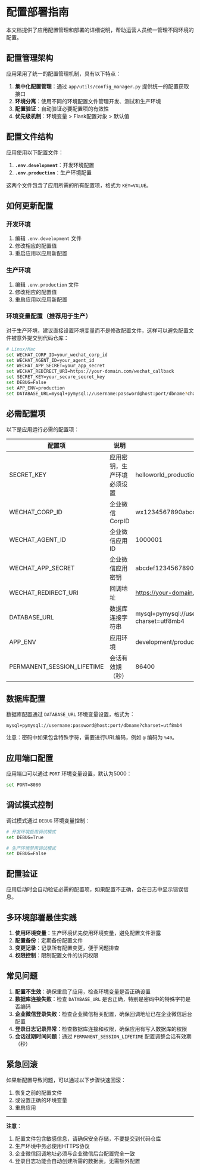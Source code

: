# 配置部署指南

本文档提供了应用配置管理和部署的详细说明，帮助运营人员统一管理不同环境的配置。

## 配置管理架构

应用采用了统一的配置管理机制，具有以下特点：

1. **集中化配置管理**：通过 `app/utils/config_manager.py` 提供统一的配置获取接口
2. **环境分离**：使用不同的环境配置文件管理开发、测试和生产环境
3. **配置验证**：自动验证必要配置项的有效性
4. **优先级机制**：环境变量 > Flask配置对象 > 默认值

## 配置文件结构

应用使用以下配置文件：

1. **`.env.development`**：开发环境配置
2. **`.env.production`**：生产环境配置

这两个文件包含了应用所需的所有配置项，格式为 `KEY=VALUE`。

## 如何更新配置

### 开发环境

1. 编辑 `.env.development` 文件
2. 修改相应的配置值
3. 重启应用以应用新配置

### 生产环境

1. 编辑 `.env.production` 文件
2. 修改相应的配置值
3. 重启应用以应用新配置

### 环境变量配置（推荐用于生产）

对于生产环境，建议直接设置环境变量而不是修改配置文件，这样可以避免配置文件被意外提交到代码仓库：

```bash
# Linux/Mac
set WECHAT_CORP_ID=your_wechat_corp_id
set WECHAT_AGENT_ID=your_agent_id
set WECHAT_APP_SECRET=your_app_secret
set WECHAT_REDIRECT_URI=https://your-domain.com/wechat_callback
set SECRET_KEY=your_secure_secret_key
set DEBUG=False
set APP_ENV=production
set DATABASE_URL=mysql+pymysql://username:password@host:port/dbname?charset=utf8mb4
```

## 必需配置项

以下是应用运行必需的配置项：

| 配置项 | 说明 | 示例值 |
|-------|------|--------|
| SECRET_KEY | 应用密钥，生产环境必须设置 | helloworld_production_secret_key_2024 |
| WECHAT_CORP_ID | 企业微信CorpID | wx1234567890abcdef |
| WECHAT_AGENT_ID | 企业微信应用ID | 1000001 |
| WECHAT_APP_SECRET | 企业微信应用密钥 | abcdef1234567890abcdef1234567890 |
| WECHAT_REDIRECT_URI | 回调地址 | https://your-domain.com/wechat_callback |
| DATABASE_URL | 数据库连接字符串 | mysql+pymysql://username:password@host:port/dbname?charset=utf8mb4 |
| APP_ENV | 应用环境 | development/production/testing |
| PERMANENT_SESSION_LIFETIME | 会话有效期（秒） | 86400

## 数据库配置

数据库配置通过 `DATABASE_URL` 环境变量设置，格式为：

```
mysql+pymysql://username:password@host:port/dbname?charset=utf8mb4
```

注意：密码中如果包含特殊字符，需要进行URL编码，例如 `@` 编码为 `%40`。

## 应用端口配置

应用端口可以通过 `PORT` 环境变量设置，默认为5000：

```bash
set PORT=8080
```

## 调试模式控制

调试模式通过 `DEBUG` 环境变量控制：

```bash
# 开发环境启用调试模式
set DEBUG=True

# 生产环境禁用调试模式
set DEBUG=False
```

## 配置验证

应用启动时会自动验证必需的配置项，如果配置不正确，会在日志中显示错误信息。

## 多环境部署最佳实践

1. **使用环境变量**：生产环境优先使用环境变量，避免配置文件泄露
2. **配置备份**：定期备份配置文件
3. **变更记录**：记录所有配置变更，便于问题排查
4. **权限控制**：限制配置文件的访问权限

## 常见问题

1. **配置不生效**：确保重启了应用，检查环境变量是否正确设置
2. **数据库连接失败**：检查 `DATABASE_URL` 是否正确，特别是密码中的特殊字符是否编码
3. **企业微信登录失败**：检查企业微信相关配置，确保回调地址已在企业微信后台配置
4. **登录日志记录异常**：检查数据库连接和权限，确保应用有写入数据库的权限
5. **会话过期时间问题**：通过 `PERMANENT_SESSION_LIFETIME` 配置调整会话有效期（秒）

## 紧急回滚

如果新配置导致问题，可以通过以下步骤快速回滚：

1. 恢复之前的配置文件
2. 或设置正确的环境变量
3. 重启应用

---

**注意**：
1. 配置文件包含敏感信息，请确保安全存储，不要提交到代码仓库
2. 生产环境中务必使用HTTPS协议
3. 企业微信回调地址必须与企业微信后台配置完全一致
4. 登录日志功能会自动创建所需的数据表，无需额外配置
